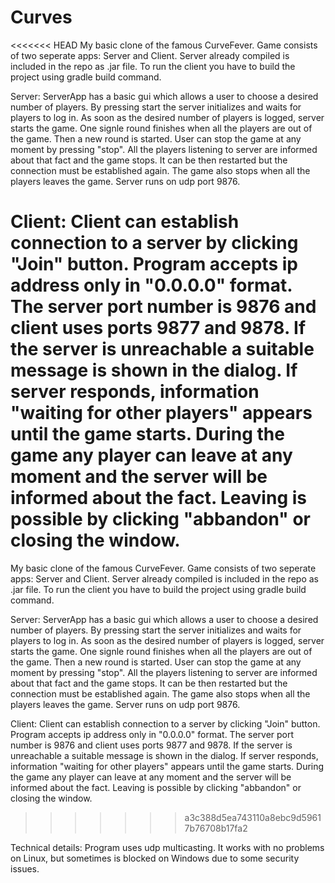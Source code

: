 # Curves

<<<<<<< HEAD
My basic clone of the famous CurveFever. Game consists of two seperate apps: Server and Client. Server already compiled is included in the repo as .jar file. To run the client you have to build the project using gradle build command.

Server: ServerApp has a basic gui which allows a user to choose a desired number of players. By pressing start the server initializes and waits for players to log in. As soon as the desired number of players is logged, server starts the game. One signle round finishes when all the players are out of the game. Then a new round is started. User can stop the game at any moment by pressing "stop". All the players listening to server are informed about that fact and the game stops. It can be then restarted but the connection must be established again. The game also stops when all the players leaves the game. Server runs on udp port 9876.

Client: Client can establish connection to a server by clicking "Join" button. Program accepts ip address only in "0.0.0.0" format. The server port number is 9876 and client uses ports 9877 and 9878. If the server is unreachable a suitable message is shown in the dialog. If server responds, information "waiting for other players" appears until the game starts. During the game any player can leave at any moment and the server will be informed about the fact. Leaving is possible by clicking "abbandon" or closing the window.
=======
My basic clone of the famous CurveFever. Game consists of two seperate apps: Server and Client. Server already compiled is included 
in the repo as .jar file. To run the client you have to build the project using gradle build command.

Server:
ServerApp has a basic gui which allows a user to choose a desired number of players. By pressing start the server initializes and waits for players to log in. As soon as the desired number of players is logged, server starts the game. One signle round finishes
when all the players are out of the game. Then a new round is started. User can stop the game at any moment by pressing "stop".
All the players listening to server are informed about that fact and the game stops. It can be then restarted but the connection
must be established again. The game also stops when all the players leaves the game. Server runs on udp port 9876.

Client:
Client can establish connection to a server by clicking "Join" button. Program accepts ip address only in "0.0.0.0" format. The 
server port number is 9876 and client uses ports 9877 and 9878.
If the server is unreachable a suitable message is shown in the dialog. If server responds, information "waiting for other players" 
appears until the game starts. During the game any player can leave at any moment and the server will be informed about the fact. 
Leaving is possible by clicking "abbandon" or closing the window.
>>>>>>> a3c388d5ea743110a8ebc9d59617b76708b17fa2

Technical details: Program uses udp multicasting. It works with no problems on Linux, but sometimes is blocked on Windows due to some security issues.
